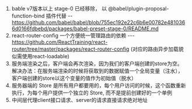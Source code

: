 1. bable v7版本以上 stage-0 已经移除， 以 @babel/plugin-proposal-function-bind 插件代替 -- https://github.com/babel/babel/blob/755ec192e22c6b6e00782e4810366d0166fdbebd/packages/babel-preset-stage-0/README.md
2. react-router-config 一个方便统一管理路由的依赖 ---https://github.com/ReactTraining/react-router/tree/master/packages/react-router-config (对应的路由异步加载貌似需使用react-loadable)
3. 服务端渲染之后，客户端会再次渲染，因为我们的客户端创建的store为空。解决办法：在服务端渲染的时候将获取到的数据赋值一个全局变量（注水），客户端创建的store以这个变量的值作为初始值（脱水）
4. 服务器端的 Store 是所有用户都要用的，每个用户访问的时候，这个函数重新执行，为每个用户提供一个独立的 Store, 而不是提前创建好的一个单例
5. 中间层代理client接口请求、server的请求直接请求绝对地址